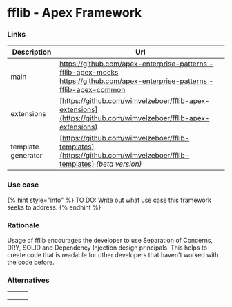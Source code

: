 # fflib - Apex Framework

### Links
| Description | Url |
|---|----|
| main        | [https://github.com/apex-enterprise-patterns - fflib-apex-mocks](https://github.com/apex-enterprise-patterns/fflib-apex-mocks)<br/> [https://github.com/apex-enterprise-patterns - fflib-apex-common](https://github.com/apex-enterprise-patterns/fflib-apex-common) |
| extensions  | [https://github.com/wimvelzeboer/fflib-apex-extensions](https://github.com/wimvelzeboer/fflib-apex-extensions) |
| template generator | [https://github.com/wimvelzeboer/fflib-templates](https://github.com/wimvelzeboer/fflib-templates) _(beta version)_ |

### Use case

{% hint style="info" %}
TO DO: Write out what use case this framework seeks to address.
{% endhint %}

### Rationale

Usage of fflib encourages the developer to use Separation of Concerns, DRY, SOLID and Dependency Injection design principals.
This helps to create code that is readable for other developers that haven't worked with the code before.

### Alternatives

|   |   |   |
| - | - | - |
|   |   |   |
|   |   |   |
|   |   |   |
